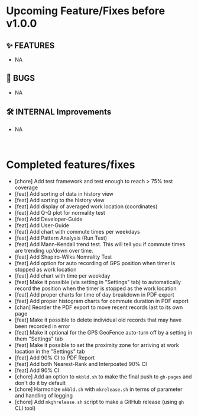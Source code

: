 # Upcoming Feature/Fixes before v1.0.0


## ✨ FEATURES
- NA


## 🐛 BUGS

- NA


## 🛠 INTERNAL Improvements

- NA


&nbsp;
&nbsp; 
&nbsp;

# Completed features/fixes

- [chore] Add test framework and test enough to reach > 75% test coverage
- [feat] Add sorting of data in history view
- [feat] Add sorting to the history view 
- [feat] Add display of averaged work location (coordinates)
- [feat] Add Q-Q plot for normality test
- [feat] Add Developer-Guide
- [feat] Add User-Guide
- [feat] Add chart with commute times per weekdays
- [feat] Add Pattern Analysis (Run Test)
- [feat] Add Mann-Kendall trend test. This will tell you if commute times are trending up/down over time.
- [feat] Add Shapiro-Wilks Nomrality Test
- [feat] Add option for auto recording of GPS position when timer is stopped as work location
- [feat] Add chart with time per weekday
- [feat] Make it possible (via setting in "Settings" tab) to automatically record the position when the timer is stopped as the work location
- [feat] Add proper charts for time of day breakdown in PDF export
- [feat] Add proper histogram charts for commute duration in PDF export
- [chan] Reorder the PDF export to move recent records last to its own page
- [feat] Make it possible to delete individual old records that may have been recorded in error
- [feat] Make it optional for the GPS GeoFence auto-turn off by a setting in them "Settings" tab
- [feat] Make it possible to set the proximity zone for arriving at work location in the "Settings" tab
- [feat] Add 90% CI to PDF Report
- [feat] Add both Nearest-Rank and Interpoated 90% CI
- [feat] Add 90% CI
- [chore] Add an option to `mkbld.sh` to make the final push to `gh-pages` and don't do it by default
- [chore] Harmonize `mkbld.sh` with `mkrelease.sh` in terms of parameter and handling of logging
- [chore] Add `mkghrelease.sh` script to make a GitHub release (using `gh` CLI tool)


